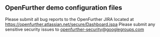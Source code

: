 OpenFurther demo configuration files
----------------------

Please submit all bug reports to the OpenFurther JIRA located at https://openfurther.atlassian.net/secure/Dashboard.jspa 
Please submit any sensitive security issues to openfurther-security@googlegroups.com

